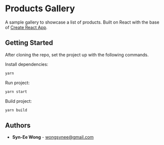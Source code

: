 # Products Gallery
A sample gallery to showcase a list of products. Built on React with the base of [Create React App](https://github.com/facebook/create-react-app).

## Getting Started

After cloning the repo, set the project up with the following commands.

Install dependencies:
```sh
yarn
```

Run project:
```sh
yarn start
```

Build project:
```sh
yarn build
```

## Authors
* **Syn-Ee Wong** - wongsynee@gmail.com
